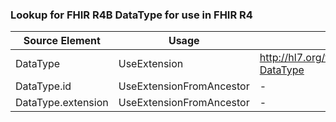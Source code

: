 ### Lookup for FHIR R4B DataType for use in FHIR R4

| Source Element | Usage | Target |
| -------------- | ----- | ------ |
| DataType | UseExtension | http://hl7.org/fhir/4.3/StructureDefinition/extension-DataType |
| DataType.id | UseExtensionFromAncestor | - |
| DataType.extension | UseExtensionFromAncestor | - |
